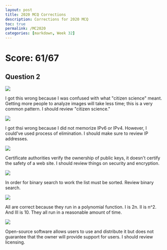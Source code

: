 ```yaml
---
layout: post
title: 2020 MCQ Corrections
description: Corrections for 2020 MCQ
toc: true
permalink: /MC2020
categories: [markdown, Week 32]
---
```


# Score: 61/67

## Question 2
![]({{site.baseurl}}/images/2020Q2.png)

I got this wrong because I was confused with what "citizen science" meant. Getting more people to analyze images will take less time; this is a very common pattern. I should review "citizen science."

![]({{site.baseurl}}/images/2020Q38.png)

I got thsi wrong because I did not memorize IPv6 or IPv4. However, I could've used process of elimination. I should make sure to review IP addresses.

![]({{site.baseurl}}/images/2020Q40.png)

Certificate authorities verify the ownership of public keys, it doesn't certify the safety of a web site. I should review things on security and encryption.

![]({{site.baseurl}}/images/2020Q47.png)

In order for binary search to work the list must be sorted. Review binary search.

![]({{site.baseurl}}/images/2020Q50.png)

All are correct because they run in a polynomial function. I is 2n. II is n^2. And III is 10. They all run in a reasonable amount of time.

![]({{site.baseurl}}/images/2020Q59.png)

Open-source software allows users to use and distribute it but does not guarantee that the owner will provide support for users. I should review licensing.